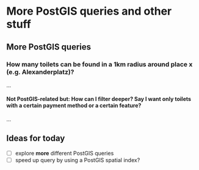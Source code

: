 # More PostGIS queries and other stuff

## More PostGIS queries

### How many toilets can be found in a 1km radius around place x (e.g. Alexanderplatz)?

...

#### Not PostGIS-related but: How can I filter deeper? Say I want only toilets with a certain payment method or a certain feature?

...

## Ideas for today

- [ ] explore **more** different PostGIS queries
- [ ] speed up query by using a PostGIS spatial index?